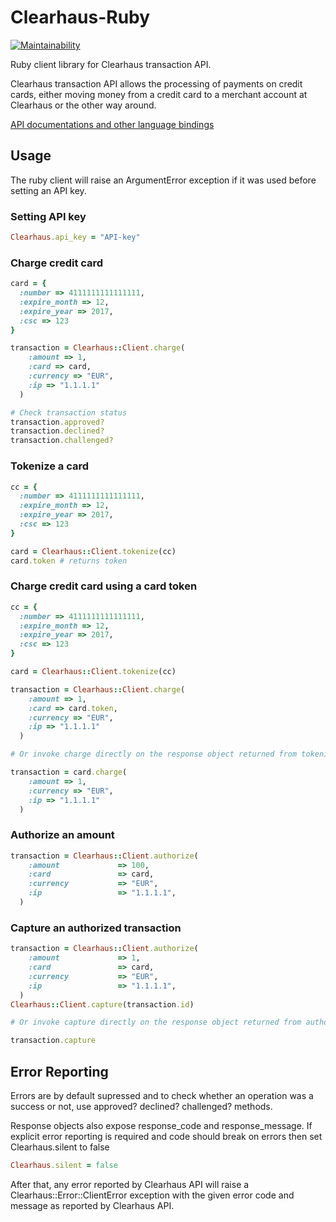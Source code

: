 # Clearhaus-Ruby

[![Maintainability](https://api.codeclimate.com/v1/badges/a99a88d28ad37a79dbf6/maintainability)](https://codeclimate.com/github/l0gicpath/clearhaus-ruby)

Ruby client library for Clearhaus transaction API.

Clearhaus transaction API allows the processing of payments on credit cards, either moving money from a credit card to a merchant account at Clearhaus or the other way around.

[API documentations and other language bindings](http://docs.gateway.clearhaus.com)

## Usage

The ruby client will raise an ArgumentError exception if it was used before setting an API key.

### Setting API key

```ruby
Clearhaus.api_key = "API-key"
```

### Charge credit card

```ruby
card = {
  :number => 4111111111111111,
  :expire_month => 12,
  :expire_year => 2017,
  :csc => 123
}

transaction = Clearhaus::Client.charge(
    :amount => 1,
    :card => card,
    :currency => "EUR",
    :ip => "1.1.1.1" 
  )

# Check transaction status
transaction.approved?
transaction.declined?
transaction.challenged?
```

### Tokenize a card

```ruby
cc = {
  :number => 4111111111111111,
  :expire_month => 12,
  :expire_year => 2017,
  :csc => 123
}

card = Clearhaus::Client.tokenize(cc)
card.token # returns token
```

### Charge credit card using a card token

```ruby
cc = {
  :number => 4111111111111111,
  :expire_month => 12,
  :expire_year => 2017,
  :csc => 123
}

card = Clearhaus::Client.tokenize(cc)

transaction = Clearhaus::Client.charge(
    :amount => 1,
    :card => card.token,
    :currency => "EUR",
    :ip => "1.1.1.1" 
  )

# Or invoke charge directly on the response object returned from tokenize (Which is decorated with CardOperations)

transaction = card.charge(
    :amount => 1,
    :currency => "EUR",
    :ip => "1.1.1.1" 
  )
```

### Authorize an amount

```ruby
transaction = Clearhaus::Client.authorize(
    :amount             => 100,
    :card               => card,
    :currency           => "EUR",
    :ip                 => "1.1.1.1",
  )
```

### Capture an authorized transaction

```ruby
transaction = Clearhaus::Client.authorize(
    :amount             => 1,
    :card               => card,
    :currency           => "EUR",
    :ip                 => "1.1.1.1",
  )
Clearhaus::Client.capture(transaction.id)

# Or invoke capture directly on the response object returned from authorize

transaction.capture
```
 
## Error Reporting

Errors are by default supressed and to check whether an operation was a success or not, use approved? declined? challenged? methods.

Response objects also expose response_code and response_message. If explicit error reporting is required and code should break on errors then set Clearhaus.silent to false

```ruby
Clearhaus.silent = false
```

After that, any error reported by Clearhaus API will raise a Clearhaus::Error::ClientError exception with the given error code
and message as reported by Clearhaus API.
